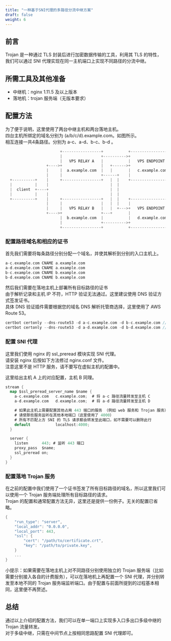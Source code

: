 ```yaml
---
title: "一种基于SNI代理的多路径分流中继方案"
draft: false
weight: 6
---
```


## 前言

Trojan 是一种通过 TLS 封装后进行加密数据传输的工具，利用其 TLS 的特性，我们可以通过 SNI 代理实现在同一主机端口上实现不同路径的分流中继。

## 所需工具及其他准备

- 中继机：nginx 1.11.5 及以上版本
- 落地机：trojan 服务端（无版本要求）

## 配置方法

为了便于说明，这里使用了两台中继主机和两台落地主机。  
四台主机所绑定的域名分别为 (a/b/c/d).example.com。如图所示。  
相互连接一共4条路径。分别为 a-c、a-d、b-c、b-d 。

```go
                        +-----------------+           +--------------------+
                        |                 +---------->+                    |
                        |   VPS RELAY A   |           |   VPS ENDPOINT C   |
                  +---->+                 |   +------>+                    |
                  |     |  a.example.com  |   |       |   c.example.com    |
                  |     |                 +------+    |                    |
  +----------+    |     +-----------------+   |  |    +--------------------+
  |          |    |                           |  |
  |  client  +----+                           |  |
  |          |    |                           |  |
  +----------+    |     +-----------------+   |  |    +--------------------+
                  |     |                 |   |  |    |                    |
                  |     |   VPS RELAY B   |   |  +--->+   VPS ENDPOINT D   |
                  +---->+                 +---+       |                    |
                        |  b.example.com  |           |   d.example.com    |
                        |                 +---------->+                    |
                        +-----------------+           +--------------------+
```

### 配置路径域名和相应的证书

首先我们需要将每条路径分别分配一个域名，并使其解析到分别的入口主机上。  

```go
a-c.example.com CNAME a.example.com  
a-d.example.com CNAME a.example.com  
b-c.example.com CNAME b.example.com  
b-d.example.com CNAME b.example.com
```

然后我们需要在落地主机上部署所有目标路径的证书  
由于解析记录和主机 IP 不符，HTTP 验证无法通过。这里建议使用 DNS 验证方式签发证书。  
具体 DNS 验证插件需要根据您的域名 DNS 解析托管商选择，这里使用了 AWS Route 53。  

```go
certbot certonly --dns-route53 -d a-c.example.com -d b-c.example.com // 主机 C 上
certbot certonly --dns-route53 -d a-d.example.com -d b-d.example.com // 主机 D 上
```

### 配置 SNI 代理

这里我们使用 nginx 的 ssl_preread 模块实现 SNI 代理。  
请安装 nginx 后按如下方法修过 nginx.conf 文件。  
注意这里不是 HTTP 服务，请不要写在虚拟主机的配置中。

这里给出主机 A 上的对应配置，主机 B 同理。

```go
stream {
  map $ssl_preread_server_name $name {
    a-c.example.com   c.example.com;  # 将 a-c 路径流量转发至主机 C
    a-d.example.com   d.example.com;  # 将 a-d 路径流量转发至主机 D

    # 如果此主机上需要配置其他占用 443 端口的服务 （例如 web 服务和 Trojan 服务）
    # 请使那些服务监听在其他本地端口（这里使用了 4000）
    # 所有不匹配上方 SNI 的 TLS 请求都会转发至此端口，如不需要可以删除此行
    default           localhost:4000;
  }

  server {
    listen      443; # 监听 443 端口
    proxy_pass  $name;
    ssl_preread on;
  }
}
```

### 配置落地 Trojan 服务

在之前的配置中我们使用了一个证书签发了所有目标路径的域名，所以这里我们可以使用一个 Trojan 服务端处理所有目标路径的请求。  
Trojan 的配置和通常配置方法无异，这里还是提供一份例子。无关的配置已省略。

```go
{
    "run_type": "server",
    "local_addr": "0.0.0.0",
    "local_port": 443,
    "ssl": {
        "cert": "/path/to/certificate.crt",
        "key": "/path/to/private.key",
    }
    ...
}
```

小提示：如果需要在落地主机上对不同路径分别使用独立的 Trojan 服务端（比如需要分别接入各自的计费服务），可以在落地机上再配置一个 SNI 代理，并分别转发至本地不同的 Trojan 服务端监听端口。由于配置与前面所提到的过程基本相同，这里便不再赘述。

## 总结

通过以上介绍的配置方法，我们可以在单一端口上实现多入口多出口多级中继的 Trojan 流量转发。  
对于多级中继，只需在中间节点上按相同思路配置 SNI 代理即可。
